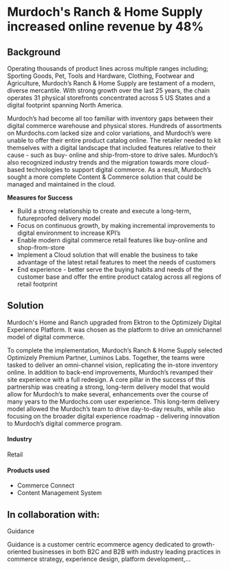 # Murdoch's Ranch & Home Supply increased online revenue by 48%

## Background

Operating thousands of product lines across multiple ranges including; Sporting
Goods, Pet, Tools and Hardware, Clothing, Footwear and Agriculture, Murdoch’s
Ranch & Home Supply are testament of a modern, diverse mercantile. With strong
growth over the last 25 years, the chain operates 31 physical storefronts
concentrated across 5 US States and a digital footprint spanning North America.

Murdoch’s had become all too familiar with inventory gaps between their digital
commerce warehouse and physical stores. Hundreds of assortments on Murdochs.com
lacked size and color variations, and Murdoch’s were unable to offer their
entire product catalog online. The retailer needed to kit themselves with a
digital landscape that included features relative to their cause - such as buy-
online and ship-from-store to drive sales. Murdoch’s also recognized industry
trends and the migration towards more cloud-based technologies to support
digital commerce. As a result, Murdoch’s sought a more complete Content &
Commerce solution that could be managed and maintained in the cloud.

**Measures for Success**

- Build a strong relationship to create and execute a long-term, futureproofed delivery model
- Focus on continuous growth, by making incremental improvements to digital environment to increase KPI’s
- Enable modern digital commerce retail features like buy-online and shop-from-store
- Implement a Cloud solution that will enable the business to take advantage of the latest retail features to meet the needs of customers
- End experience - better serve the buying habits and needs of the customer base and offer the entire product catalog across all regions of retail footprint

## Solution

Murdoch's Home and Ranch upgraded from Ektron to the Optimizely Digital
Experience Platform. It was chosen as the platform to drive an omnichannel model
of digital commerce.

To complete the implementation, Murdoch’s Ranch & Home Supply selected
Optimizely Premium Partner, Luminos Labs. Together, the teams were tasked to
deliver an omni-channel vision, replicating the in-store inventory online. In
addition to back-end improvements, Murdoch’s revamped their site experience with
a full redesign. A core pillar in the success of this partnership was creating a
strong, long-term delivery model that would allow for Murdoch’s to make several,
enhancements over the course of many years to the Murdochs.com user experience.
This long-term delivery model allowed the Murdoch’s team to drive day-to-day
results, while also focusing on the broader digital experience roadmap -
delivering innovation to Murdoch’s digital commerce program.

#### Industry

Retail

#### Products used

- Commerce Connect
- Content Management System

## In collaboration with:

Guidance

Guidance is a customer centric ecommerce agency dedicated to growth-oriented
businesses in both B2C and B2B with industry leading practices in commerce
strategy, experience design, platform development,...
